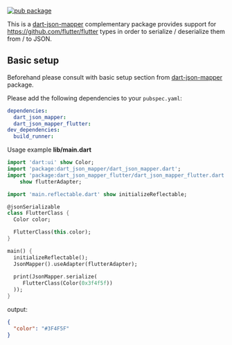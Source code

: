 [![pub package](https://img.shields.io/pub/v/dart_json_mapper_flutter.svg)](https://pub.dartlang.org/packages/dart_json_mapper_flutter)

This is a [dart-json-mapper][1] complementary package provides support for https://github.com/flutter/flutter types in order to serialize / deserialize them from / to JSON.
 
## Basic setup

Beforehand please consult with basic setup section from [dart-json-mapper][1] package. 

Please add the following dependencies to your `pubspec.yaml`:

```yaml
dependencies:
  dart_json_mapper:
  dart_json_mapper_flutter:
dev_dependencies:
  build_runner:
```

Usage example
**lib/main.dart**
```dart
import 'dart:ui' show Color;
import 'package:dart_json_mapper/dart_json_mapper.dart';
import 'package:dart_json_mapper_flutter/dart_json_mapper_flutter.dart'
    show flutterAdapter;

import 'main.reflectable.dart' show initializeReflectable;

@jsonSerializable
class FlutterClass {
  Color color;

  FlutterClass(this.color);
}

main() {
  initializeReflectable();
  JsonMapper().useAdapter(flutterAdapter);
  
  print(JsonMapper.serialize(
     FlutterClass(Color(0x3f4f5f))
  ));
}
```
output:
```json
{
  "color": "#3F4F5F"
}
```

[1]: https://github.com/k-paxian/dart-json-mapper